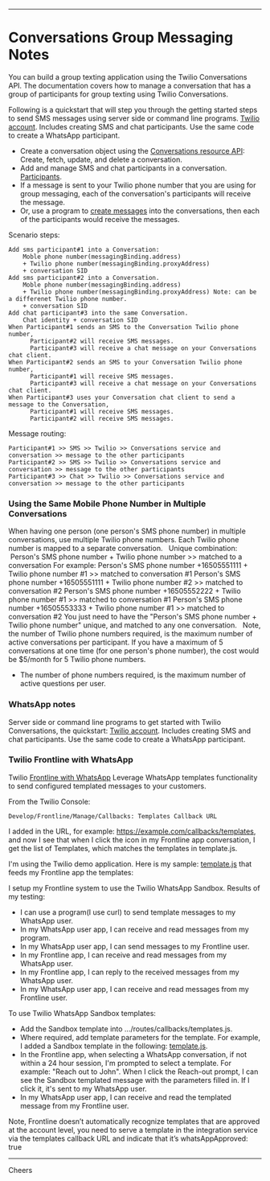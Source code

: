 ----------------------------------------------------------------------------------
# Conversations Group Messaging Notes

You can build a group texting application using the Twilio Conversations API. 
The documentation covers how to manage a conversation that has a group of participants
for group texting using Twilio Conversations.

Following is a quickstart that will step you through the getting started steps 
to send SMS messages using server side or command line programs.
[Twilio account](https://www.twilio.com/docs/conversations/quickstart).
Includes creating SMS and chat participants.
Use the same code to create a WhatsApp participant.

+ Create a conversation object using the 
[Conversations resource API](https://www.twilio.com/docs/conversations/api/conversation-resource):
Create, fetch, update, and delete a conversation.
+ Add and manage SMS and chat participants in a conversation.
[Participants](https://www.twilio.com/docs/conversations/api/conversation-participant-resource).
+ If a message is sent to your Twilio phone number that you are using for group messaging,
each of the conversation's participants will receive the message.
+ Or, use a program to [create messages](https://www.twilio.com/docs/conversations/api/conversation-message-resource)
into the conversations, then each of the participants would receive the messages.

Scenario steps:
````
Add sms participant#1 into a Conversation:
    Moble phone number(messagingBinding.address)
    + Twilio phone number(messagingBinding.proxyAddress)
    + conversation SID
Add sms participant#2 into a Conversation.
    Moble phone number(messagingBinding.address)
    + Twilio phone number(messagingBinding.proxyAddress) Note: can be a differenet Twilio phone number.
    + conversation SID
Add chat participant#3 into the same Conversation.
    Chat identity + conversation SID
When Participant#1 sends an SMS to the Conversation Twilio phone number,
      Participant#2 will receive SMS messages.
      Participant#3 will receive a chat message on your Conversations chat client. 
When Participant#2 sends an SMS to your Conversation Twilio phone number,
      Participant#1 will receive SMS messages.
      Participant#3 will receive a chat message on your Conversations chat client.
When Participant#3 uses your Conversation chat client to send a message to the Conversation,
      Participant#1 will receive SMS messages.
      Participant#2 will receive SMS messages.
````
Message routing:
````
Participant#1 >> SMS >> Twilio >> Conversations service and conversation >> message to the other participants
Participant#2 >> SMS >> Twilio >> Conversations service and conversation >> message to the other participants
Participant#3 >> Chat >> Twilio >> Conversations service and conversation >> message to the other participants
````

### Using the Same Mobile Phone Number in Multiple Conversations

When having one person (one person's SMS phone number) in multiple conversations,
use multiple Twilio phone numbers.
Each Twilio phone number is mapped to a separate conversation.
 
Unique combination:
 Person's SMS phone number + Twilio phone number >> matched to a conversation
For example:
 Person's SMS phone number +16505551111 + Twilio phone number #1 >> matched to conversation #1 Person's SMS phone number +16505551111 + Twilio phone number #2 >> matched to conversation #2 Person's SMS phone number +16505552222 + Twilio phone number #1 >> matched to conversation #1 Person's SMS phone number +16505553333 + Twilio phone number #1 >> matched to conversation #2
You just need to have the "Person's SMS phone number + Twilio phone number" unique, and matched to any one conversation.
 
Note, the number of Twilio phone numbers required, is the maximum number of active conversations per participant. If you have a maximum of 5 conversations at one time (for one person's phone number), the cost would be $5/month for 5 Twilio phone numbers.
* The number of phone numbers required, is the maximum number of active questions per user.

### WhatsApp notes

Server side or command line programs to get started with Twilio Conversations, the quickstart:
[Twilio account](https://www.twilio.com/docs/conversations/quickstart).
Includes creating SMS and chat participants.
Use the same code to create a WhatsApp participant.

### Twilio Frontline with WhatsApp

Twilio [Frontline with WhatsApp](https://www.twilio.com/docs/frontline)
Leverage WhatsApp templates functionality to send configured templated messages to your customers.

From the Twilio Console:
````
Develop/Frontline/Manage/Callbacks: Templates Callback URL
````
I added in the URL, for example: https://example.com/callbacks/templates,
and now I see that when I click the icon in my Frontline app conversation, 
I get the list of Templates, which matches the templates in template.js.

I'm using the Twilio demo application. Here is my sample:
[template.js](https://github.com/twilio/frontline-demo-service/blob/main/src/routes/callbacks/templates.js)
that feeds my Frontline app the templates:

I setup my Frontline system to use the Twilio WhatsApp Sandbox.
Results of my testing:
+ I can use a program(I use curl) to send template messages to my WhatsApp user.
+ In my WhatsApp user app, I can receive and read messages from my program.
+ In my WhatsApp user app, I can send messages to my Frontline user.
+ In my Frontline app, I can receive and read messages from my WhatsApp user.
+ In my Frontline app, I can reply to the received messages from my WhatsApp user.
+ In my WhatsApp user app, I can receive and read messages from my Frontline user.

To use Twilio WhatsApp Sandbox templates:
+ Add the Sandbox template into .../routes/callbacks/templates.js.
+ Where required, add template parameters for the template. For example, I added a Sandbox template in the following:
[template.js](https://github.com/twilio/frontline-demo-service/blob/main/src/routes/callbacks/templates.js).
+ In the Frontline app, when selecting a WhatsApp conversation, if not within a 24 hour session, I'm prompted to select a template. For example: "Reach out to John". When I click the Reach-out prompt, I can see the Sandbox templated message with the parameters filled in. If I click it, it's sent to my WhatsApp user.
+ In my WhatsApp user app, I can receive and read the templated message from my Frontline user.

Note,
Frontline doesn’t automatically recognize templates that are approved at the account level, you need to serve a template in the integration service via the templates callback URL and indicate that it’s whatsAppApproved: true


----------------------------------------------------------------------------------
Cheers
